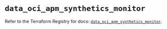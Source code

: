 # `data_oci_apm_synthetics_monitor`

Refer to the Terraform Registry for docs: [`data_oci_apm_synthetics_monitor`](https://registry.terraform.io/providers/oracle/oci/7.19.0/docs/data-sources/apm_synthetics_monitor).
